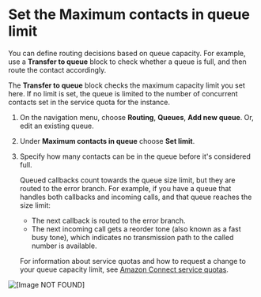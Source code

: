 # Set the Maximum contacts in queue limit<a name="set-maximum-queue-limit"></a>

You can define routing decisions based on queue capacity\. For example, use a **Transfer to queue** block to check whether a queue is full, and then route the contact accordingly\.

The **Transfer to queue** block checks the maximum capacity limit you set here\. If no limit is set, the queue is limited to the number of concurrent contacts set in the service quota for the instance\.

1. On the navigation menu, choose **Routing**, **Queues**, **Add new queue**\. Or, edit an existing queue\.

1. Under **Maximum contacts in queue** choose **Set limit**\.

1. Specify how many contacts can be in the queue before it's considered full\.

   Queued callbacks count towards the queue size limit, but they are routed to the error branch\. For example, if you have a queue that handles both callbacks and incoming calls, and that queue reaches the size limit:
   + The next callback is routed to the error branch\.
   + The next incoming call gets a reorder tone \(also known as a fast busy tone\), which indicates no transmission path to the called number is available\.

   For information about service quotas and how to request a change to your queue capacity limit, see [Amazon Connect service quotas](amazon-connect-service-limits.md)\.

![\[Image NOT FOUND\]](http://docs.aws.amazon.com/connect/latest/adminguide/images/maximum-contacts-in-queue.png)